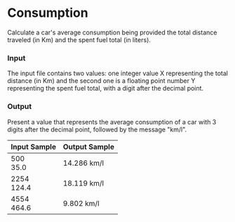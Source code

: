# Consumption

Calculate a car's average consumption being provided the total distance traveled (in Km) and the spent fuel total (in liters).

### Input
The input file contains two values: one integer value X representing the total distance (in Km) and the second one is a floating point number Y  representing the spent fuel total, with a digit after the decimal point.

### Output
Present a value that represents the average consumption of a car with 3 digits after the decimal point, followed by the message "km/l".

| Input Sample | Output Sample |
| ------ | ------ |
|500<br>35.0 | 14.286 km/l |
|2254<br>124.4 | 18.119 km/l |
|4554<br>464.6 | 9.802 km/l |
